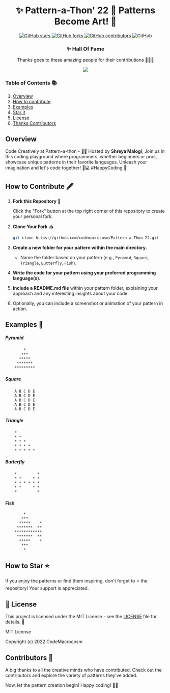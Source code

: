 



<div align="center">

# ✨ Pattern-a-Thon' 22 🎨 Patterns Become Art! 🌈

</div>
<p align="center">
  <a href="https://github.com/CodeMacrocosm/Pattern-a-Thon-22/stargazers">
    <img src="https://img.shields.io/github/stars/CodeMacrocosm/Pattern-a-Thon-22?style=flat-square" alt="GitHub stars">
  </a>
  <a href="https://github.com/CodeMacrocosm/Pattern-a-Thon-22/network">
    <img src="https://img.shields.io/github/forks/CodeMacrocosm/Pattern-a-Thon-22?style=flat-square" alt="GitHub forks">
  </a>
  <a href="https://github.com/codemacrocosm/Pattern-a-Thon-22/graphs/contributors">
    <img src="https://img.shields.io/github/contributors/codemacrocosm/Pattern-a-Thon-22.svg" alt="GitHub contributors">
  </a>
  <img src="https://img.shields.io/github/license/CodeMacrocosm/Pattern-a-Thon-22" alt="GitHub">
</p>

<div align="center">

### ✨ Hall Of Fame

Thanks goes to these amazing people for their contributions 🎉🎉🎉

<a href="https://github.com/codeMacrocosm/Pattern-a-Thon-22/graphs/contributors">
  <img src="https://contrib.rocks/image?repo=codeMacrocosm/Pattern-a-Thon-22" />
</a>

</div>




### Table of Contents 📚

1. [Overview](https://github.com/CodeMacrocosm/Pattern-a-Thon-22/edit/main/README.md#overview)
3. [How to contribute](https://github.com/CodeMacrocosm/Pattern-a-Thon-22/edit/main/README.md#how-to-contribute-%EF%B8%8F)
4. [Examples](https://github.com/CodeMacrocosm/Pattern-a-Thon-22/edit/main/README.md#examples-)
5. [Star it](https://github.com/CodeMacrocosm/Profile-a-Thon-22/edit/main/README.md#how-to-star-)
6. [License](https://github.com/CodeMacrocosm/Pattern-a-Thon-22/edit/main/README.md#-license)
7. [Thanks Contributors](https://github.com/CodeMacrocosm/Pattern-a-Thon-22/edit/main/README.md#contributors-)




## Overview 

Code Creatively at Pattern-a-thon - 🚀🎨 Hosted by **Shreya Malogi**, Join us in this coding playground where programmers, whether beginners or pros, showcase unique patterns in their favorite languages. Unleash your imagination and let's code together! 🌈💻 #HappyCoding 🌟


## How to Contribute 🖋️


1. **Fork this Repository** 🍴

   Click the "Fork" button at the top right corner of this repository to create your personal fork.

2. **Clone Your Fork** 📥

   ```bash
   git clone https://github.com/codemacrocosm/Pattern-a-Thon-22.git
   ```

3. **Create a new folder for your pattern within the main directory.**

   - Name the folder based on your pattern (e.g., `Pyramid`, `Square`, `Triangle`, `Butterfly`, `Fish`).

4. **Write the code for your pattern using your preferred programming language(s).**

5. **Include a README.md file** within your pattern folder, explaining your approach and any interesting insights about your code.

6. Optionally, you can include a screenshot or animation of your pattern in action.


## Examples 🌟

#####  Pyramid
```
        *    
       ***   
      *****  
     ******* 
    *********
```

#####  Square
```
    A B C D E
    A B C D E
    A B C D E
    A B C D E
    A B C D E
```

#####  Triangle
```
    * 
    * * 
    * * * 
    * * * * 
    * * * * * 
```

#####  Butterfly
```
    *         *
    * *     * *
    * * * * * *
    * *     * *
    *         *
```

####  Fish
```
        *
       ***
      *****    *
     *******  **
    ************
     *******  **
      *****    *
       ***
        *
```




## How to Star ⭐

If you enjoy the patterns or find them inspiring, don't forget to ⭐ the repository! Your support is appreciated.

## 📄 License

This project is licensed under the MIT License - see the [LICENSE](LICENSE) file for details. 📜

MIT License

Copyright (c) 2022 CodeMacrocosm


## Contributors 🙌

A big thanks to all the creative minds who have contributed. Check out the contributors and explore the variety of patterns they've added.

Now, let the pattern creation begin! Happy coding! 🎨✨

